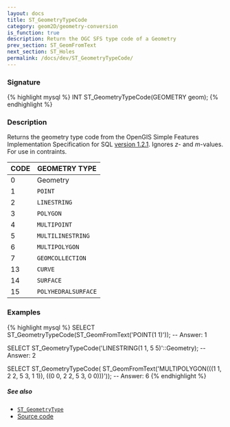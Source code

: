 ```yaml
---
layout: docs
title: ST_GeometryTypeCode
category: geom2D/geometry-conversion
is_function: true
description: Return the OGC SFS type code of a Geometry
prev_section: ST_GeomFromText
next_section: ST_Holes
permalink: /docs/dev/ST_GeometryTypeCode/
---
```


### Signature

{% highlight mysql %}
INT ST_GeometryTypeCode(GEOMETRY geom);
{% endhighlight %}

### Description

Returns the geometry type code from the OpenGIS Simple Features
Implementation Specification for SQL <a
href="http://www.opengeospatial.org/standards/sfs"
target="_blank">version 1.2.1</a>.
Ignores *z*- and *m*-values.
For use in contraints.

| CODE |    GEOMETRY TYPE    |
| ---- | ------------------- |
|    0 | Geometry          |
|    1 | `POINT`             |
|    2 | `LINESTRING`        |
|    3 | `POLYGON`           |
|    4 | `MULTIPOINT`        |
|    5 | `MULTILINESTRING`   |
|    6 | `MULTIPOLYGON`      |
|    7 | `GEOMCOLLECTION`    |
|   13 | `CURVE`             |
|   14 | `SURFACE`           |
|   15 | `POLYHEDRALSURFACE` |

### Examples

{% highlight mysql %}
SELECT ST_GeometryTypeCode(ST_GeomFromText('POINT(1 1)'));
-- Answer: 1

SELECT ST_GeometryTypeCode('LINESTRING(1 1, 5 5)'::Geometry);
-- Answer: 2

SELECT ST_GeometryTypeCode(
        ST_GeomFromText('MULTIPOLYGON(((1 1, 2 2, 5 3, 1 1)),
                                      ((0 0, 2 2, 5 3, 0 0)))'));
-- Answer: 6
{% endhighlight %}

##### See also

* [`ST_GeometryType`](../ST_GeometryType)
* <a href="https://github.com/irstv/H2GIS/blob/master/h2spatial/src/main/java/org/h2gis/h2spatial/internal/function/spatial/properties/ST_GeometryTypeCode.java" target="_blank">Source code</a>
